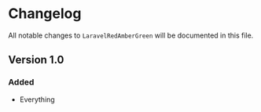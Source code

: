 # Changelog

All notable changes to `LaravelRedAmberGreen` will be documented in this file.

## Version 1.0

### Added
- Everything
